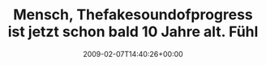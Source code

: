 ---
retweeted: false
source: <a href="http://twitter.com" rel="nofollow">Twitter Web Client</a>
entities:
  hashtags:
  - text: kram
    indices:
    - '109'
    - '114'
  symbols: []
  user_mentions: []
  urls: []
display_text_range:
- '0'
- '114'
favorite_count: '0'
id_str: '1186360415'
truncated: false
retweet_count: '0'
id: '1186360415'
created_at: Sat Feb 07 14:40:26 +0000 2009
favorited: false
full_text: 'Mensch, Thefakesoundofprogress ist jetzt schon bald 10 Jahre alt. Fühl
  mich wie ein Opa mit Plattensammlung. #kram'
lang: de
tags:
- kram
- pesos/twitter
date: '2009-02-07T14:40:26+00:00'
src: https://twitter.com/bascht/status/1186360415
original_url: https://twitter.com/bascht/status/1186360415
type: twitter_tweet
text: 'Mensch, Thefakesoundofprogress ist jetzt schon bald 10 Jahre alt. Fühl mich
  wie ein Opa mit Plattensammlung. #kram'
title: 'Mensch, Thefakesoundofprogress ist jetzt schon bald 10 Jahre alt. Fühl '

---